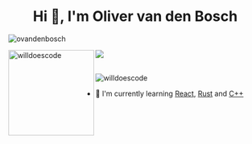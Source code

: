 <h1 align="center">Hi 👋,  I'm Oliver van den Bosch</h1>
<!-- <h3 align="center">A 14 year old developer from London</h3> -->

<p align="left"> <img src="https://github-profile-trophy.vercel.app/?username=ovandenbosch&theme=onedark&margin-w=15&margin-h=15&column=7" alt="ovandenbosch"/> </p>

<div>
<img height="170" align="left" src="https://github-readme-stats.vercel.app/api?username=ovandenbosch&count_private=true&include_all_commits=true&theme=onedark" alt="willdoescode" />
<img src="https://github-readme-stats.vercel.app/api/top-langs/?username=ovandenbosch&layout=compact&theme=onedark&langs_count=15" />
</div>

<br />

<p align="left"> <img src="https://komarev.com/ghpvc/?username=ovandenbosch&label=Profile%20views&color=0e75b6&style=flat" alt="willdoescode" /> </p>

- 🐐 I'm currently learning [React](https://reactjs.org/), [Rust](https://www.rust-lang.org/) and [C++](https://en.wikipedia.org/wiki/C%2B%2B)
